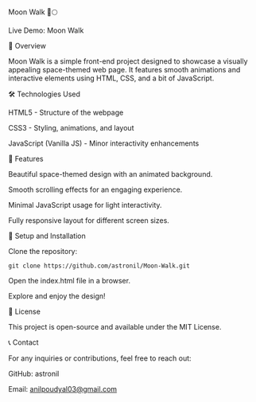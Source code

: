 Moon Walk 🚀🌕

Live Demo: Moon Walk

📌 Overview

Moon Walk is a simple front-end project designed to showcase a visually appealing space-themed web page. It features smooth animations and interactive elements using HTML, CSS, and a bit of JavaScript.

🛠️ Technologies Used

HTML5 - Structure of the webpage

CSS3 - Styling, animations, and layout

JavaScript (Vanilla JS) - Minor interactivity enhancements

🎨 Features

Beautiful space-themed design with an animated background.

Smooth scrolling effects for an engaging experience.

Minimal JavaScript usage for light interactivity.

Fully responsive layout for different screen sizes.

🔧 Setup and Installation

Clone the repository:

```
git clone https://github.com/astronil/Moon-Walk.git

```

Open the index.html file in a browser.

Explore and enjoy the design!

📜 License

This project is open-source and available under the MIT License.

📞 Contact

For any inquiries or contributions, feel free to reach out:

GitHub: astronil

Email: anilpoudyal03@gmail.com
